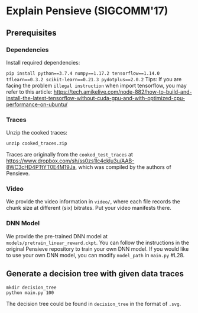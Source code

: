 # Explain Pensieve (SIGCOMM'17)

## Prerequisites
### Dependencies
Install required dependencies:

``
pip install python==3.7.4 numpy==1.17.2 tensorflow==1.14.0 tflearn==0.3.2 scikit-learn==0.21.3 pydotplus==2.0.2
``
Tips: If you are facing the problem `illegal instruction` when import tensorflow, you may refer to this article: https://tech.amikelive.com/node-882/how-to-build-and-install-the-latest-tensorflow-without-cuda-gpu-and-with-optimized-cpu-performance-on-ubuntu/
### Traces
Unzip the cooked traces:

``
unzip cooked_traces.zip
``

Traces are originally from the `cooked_test_traces` at https://www.dropbox.com/sh/ss0zs1lc4cklu3u/AAB-8WC3cHD4PTtYT0E4M19Ja, which was compiled by the authors of Pensieve.

### Video
We provide the video information in `video/`, where each file records the chunk size at different (six) bitrates. Put your video manifests there.

### DNN Model
We provide the pre-trained DNN model at `models/pretrain_linear_reward.ckpt`. You can follow the instructions in the original Pensieve repository to train your own DNN model.
If you would like to use your own DNN model, you can modify `model_path` in `main.py` #L28. 

## Generate a decision tree with given data traces 

```
mkdir decision_tree
python main.py 100
```

The decision tree could be found in `decision_tree` in the format of `.svg`.
